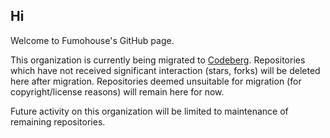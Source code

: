 ## Hi

Welcome to Fumohouse's GitHub page.

This organization is currently being migrated to [Codeberg](https://codeberg.org/ksk).
Repositories which have not received significant interaction (stars, forks) will
be deleted here after migration. Repositories deemed unsuitable for migration
(for copyright/license reasons) will remain here for now.

Future activity on this organization will be limited to maintenance of remaining
repositories.
